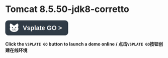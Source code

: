 # Tomcat 8.5.50-jdk8-corretto

<a href="https://www.vsplate.com/?docker-compose=https://github.com/vsplate/dcenvs/tomcat/8.5.50-jdk8-corretto"><img alt="VSPLATE GO" src="https://raw.githubusercontent.com/vsplate/images/master/vsgo_btn.png" width="200px"></a>

**Click the `VSPLATE GO` button to launch a demo online / 点击`VSPLATE GO`按钮创建在线环境**